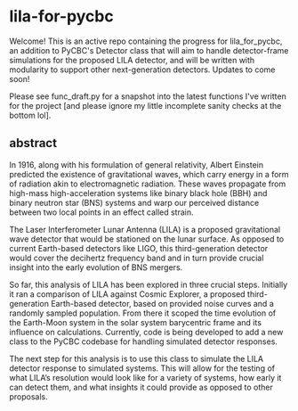 # lila-for-pycbc
Welcome! This is an active repo containing the progress for lila_for_pycbc, an addition to PyCBC's Detector class that will aim to handle detector-frame simulations for the proposed LILA detector, and will be written with modularity to support other next-generation detectors. Updates to come soon!

Please see func_draft.py for a snapshot into the latest functions I've written for the project [and please ignore my little incomplete sanity checks at the bottom lol].

## abstract
In 1916, along with his formulation of general relativity, Albert Einstein predicted the existence of gravitational waves, which carry energy in a form of radiation akin to electromagnetic radiation. These waves propagate from high-mass high-acceleration systems like binary black hole (BBH) and binary neutron star (BNS) systems and warp our perceived distance between two local points in an effect called strain.

The Laser Interferometer Lunar Antenna (LILA) is a proposed gravitational wave detector that would be stationed on the lunar surface. As opposed to current Earth-based detectors like LIGO, this third-generation detector would cover the decihertz frequency band and in turn provide crucial insight into the early evolution of BNS mergers.

So far, this analysis of LILA has been explored in three crucial steps. Initially it ran a comparison of LILA against Cosmic Explorer, a proposed third-generation Earth-based detector, based on provided noise curves and a randomly sampled population. From there it scoped the time evolution of the Earth-Moon system in the solar system barycentric frame and its influence on calculations. Currently, code is being developed to add a new class to the PyCBC codebase for handling simulated detector responses.

The next step for this analysis is to use this class to simulate the LILA detector response to simulated systems. This will allow for the testing of what LILA’s resolution would look like for a variety of systems, how early it can detect them, and what insights it could provide as opposed to other proposals.

